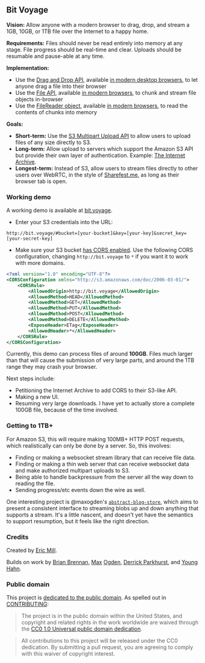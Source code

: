 ## Bit Voyage

**Vision:** Allow anyone with a modern browser to drag, drop, and stream a 1GB, 10GB, or 1TB file over the Internet to a happy home.

**Requirements:** Files should never be read entirely into memory at any stage. File progress should be real-time and clear. Uploads should be resumable and pause-able at any time.

**Implementation:**

* Use the [Drag and Drop API](http://blog.teamtreehouse.com/implementing-native-drag-and-drop), available [in modern desktop browsers](http://caniuse.com/#feat=dragndrop), to let anyone drag a file into their browser
* Use the [File API](http://docs.webplatform.org/wiki/apis/file), available [in modern browsers](http://caniuse.com/#feat=fileapi), to chunk and stream file objects in-browser
* Use the [FileReader object](https://developer.mozilla.org/en-US/docs/Web/API/FileReader), available [in modern browsers](http://caniuse.com/#feat=filereader), to read the contents of chunks into memory

**Goals:**

* **Short-term:** Use the [S3 Multipart Upload API](http://docs.aws.amazon.com/AmazonS3/latest/dev/UsingRESTAPImpUpload.html) to allow users to upload files of any size directly to S3.
* **Long-term:** Allow upload to servers which support the Amazon S3 API but provide their own layer of authentication. Example: [The Internet Archive](https://archive.org/help/abouts3.txt).
* **Longest-term:** Instead of S3, allow users to stream files directly to other users over WebRTC, in the style of [Sharefest.me](https://www.sharefest.me/), as long as their browser tab is open.

### Working demo

A working demo is available at [bit.voyage](http://bit.voyage).

* Enter your S3 credentials into the URL:

```
http://bit.voyage/#bucket=[your-bucket]&key=[your-key]&secret_key=[your-secret-key]
```

* Make sure your S3 bucket [has CORS enabled](http://docs.aws.amazon.com/AmazonS3/latest/dev/cors.html). Use the following CORS configuration, changing `http://bit.voyage` to `*` if you want it to work with more domains.

```xml
<?xml version="1.0" encoding="UTF-8"?>
<CORSConfiguration xmlns="http://s3.amazonaws.com/doc/2006-03-01/">
    <CORSRule>
        <AllowedOrigin>http://bit.voyage</AllowedOrigin>
        <AllowedMethod>HEAD</AllowedMethod>
        <AllowedMethod>GET</AllowedMethod>
        <AllowedMethod>PUT</AllowedMethod>
        <AllowedMethod>POST</AllowedMethod>
        <AllowedMethod>DELETE</AllowedMethod>
        <ExposeHeader>ETag</ExposeHeader>
        <AllowedHeader>*</AllowedHeader>
    </CORSRule>
</CORSConfiguration>
```

Currently, this demo can process files of around **100GB**. Files much larger than that will cause the submission of very large parts, and around the 1TB range they may crash your browser.

Next steps include:

* Petitioning the Internet Archive to add CORS to their S3-like API.
* Making a new UI.
* Resuming very large downloads. I have yet to actually store a complete 100GB file, because of the time involved.

### Getting to 1TB+

For Amazon S3, this will require making 100MB+ HTTP POST requests, which realistically can only be done by a server. So, this involves:

* Finding or making a websocket stream library that can receive file data.
* Finding or making a thin web server that can receive websocket data and make authorized multipart uploads to S3.
* Being able to handle backpressure from the server all the way down to reading the file.
* Sending progress/etc events down the wire as well.

One interesting project is @maxogden's [`abstract-blog-store`](https://github.com/maxogden/abstract-blob-store), which aims to present a consistent interface to streaming blobs up and down anything that supports a stream. It's a little nascent, and doesn't yet have the semantics to support resumption, but it feels like the right direction.



### Credits

Created by [Eric Mill](https://twitter.com/konklone).

Builds on work by [Brian Brennan](https://github.com/brianloveswords/fileliststream), [Max](https://github.com/maxogden/filereader-stream) [Ogden](https://github.com/DamonOehlman/filestream/issues/9#issuecomment-58468336), [Derrick Parkhurst](https://github.com/thirtysixthspan/waterunderice), and [Young Hahn](https://github.com/mapbox/frameup).

### Public domain

This project is [dedicated to the public domain](LICENSE). As spelled out in [CONTRIBUTING](CONTRIBUTING.md):

> The project is in the public domain within the United States, and copyright and related rights in the work worldwide are waived through the [CC0 1.0 Universal public domain dedication](https://creativecommons.org/publicdomain/zero/1.0/).

> All contributions to this project will be released under the CC0 dedication. By submitting a pull request, you are agreeing to comply with this waiver of copyright interest.
